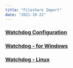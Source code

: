 ```yaml
---
title: "Fileshare Import"
date: "2021-10-22"
---
```


### [Watchdog Configuration](https://docs.cloudintegration.eu/docs/doc2app/settings/import/fileshare/watchdog-windows/)

### [Watchdog - for Windows](https://docs.cloudintegration.eu/docs/doc2app/settings/import/fileshare/watchdog-windows/)

### [Watchdog - Linux](https://docs.cloudintegration.eu/docs/doc2app/settings/import/watchdog/)
